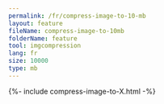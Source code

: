 ```yaml
---
permalink: /fr/compress-image-to-10-mb
layout: feature
fileName: compress-image-to-10mb
folderName: feature
tool: imgcompression
lang: fr
size: 10000
type: mb
---
```


{%- include compress-image-to-X.html -%}
